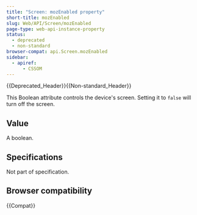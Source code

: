 ```yaml
---
title: "Screen: mozEnabled property"
short-title: mozEnabled
slug: Web/API/Screen/mozEnabled
page-type: web-api-instance-property
status:
  - deprecated
  - non-standard
browser-compat: api.Screen.mozEnabled
sidebar:
  - apiref:
      - CSSOM
---
```


{{Deprecated_Header}}{{Non-standard_Header}}

This Boolean attribute controls the device's screen. Setting it to `false`
will turn off the screen.

## Value

A boolean.

## Specifications

Not part of specification.

## Browser compatibility

{{Compat}}
